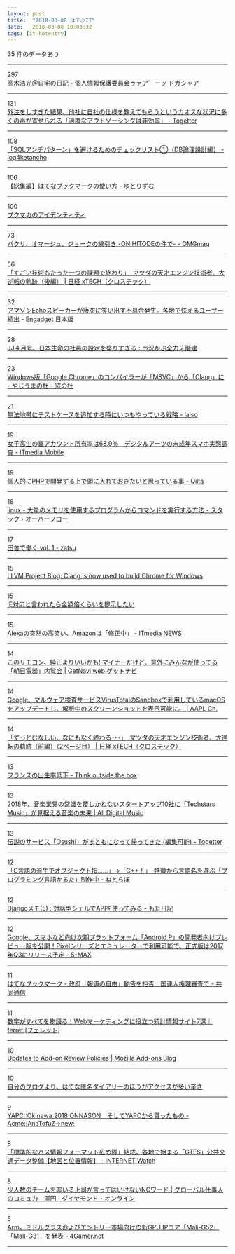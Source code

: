 ```yaml
---
layout: post
title:  "2018-03-08 はてぶIT"
date:   2018-03-08 10:03:32
tags: [it-hotentry]
---
```

35 件のデータあり

<hr><div class="row">
<div class="col-1"><span class="badge badge-pill badge-success h2">297</span></div>
<div class="col-11"><a href='http://takagi-hiromitsu.jp/diary/20180307.html' target='_blank'>高木浩光＠自宅の日記 - 個人情報保護委員会ゥァア゛ーッ ドガシャア</a></div>
</div>
<hr>
<div class="row">
<div class="col-1"><span class="badge badge-pill badge-success h2">131</span></div>
<div class="col-11"><a href='https://togetter.com/li/1206162' target='_blank'>外注をしすぎた結果、他社に自社の仕様を教えてもらうというカオスな状況に多くの声が寄せられる「過度なアウトソーシングは非効率」 - Togetter</a></div>
</div>
<hr>
<div class="row">
<div class="col-1"><span class="badge badge-pill badge-success h2">108</span></div>
<div class="col-11"><a href='http://www.ketancho.net/entry/2018/03/07/080000' target='_blank'>「SQLアンチパターン」を避けるためのチェックリスト①（DB論理設計編） - log4ketancho</a></div>
</div>
<hr>
<div class="row">
<div class="col-1"><span class="badge badge-pill badge-success h2">106</span></div>
<div class="col-11"><a href='http://www.yutorism.jp/entry/Hatebu' target='_blank'>【総集編】はてなブックマークの使い方 - ゆとりずむ</a></div>
</div>
<hr>
<div class="row">
<div class="col-1"><span class="badge badge-pill badge-success h2">100</span></div>
<div class="col-11"><a href='https://anond.hatelabo.jp/20180307223400' target='_blank'>ブクマカのアイデンティティ</a></div>
</div>
<hr>
<div class="row">
<div class="col-1"><span class="badge badge-pill badge-success h2">73</span></div>
<div class="col-11"><a href='http://www.omg-ox.org/entry/oni' target='_blank'>パクリ、オマージュ、ジョークの線引き -ONIHITODEの件で- - OMGmag</a></div>
</div>
<hr>
<div class="row">
<div class="col-1"><span class="badge badge-pill badge-success h2">56</span></div>
<div class="col-11"><a href='http://tech.nikkeibp.co.jp/atcl/nxt/column/18/00134/030600025/' target='_blank'>「すごい技術もたった一つの課題で終わり」　マツダの天才エンジン技術者、大逆転の軌跡（後編） | 日経 xTECH（クロステック）</a></div>
</div>
<hr>
<div class="row">
<div class="col-1"><span class="badge badge-pill badge-success h2">32</span></div>
<div class="col-11"><a href='http://japanese.engadget.com/2018/03/07/echo/' target='_blank'>アマゾンEchoスピーカーが唐突に笑い出す不具合発生。各地で怯えるユーザー続出 - Engadget 日本版</a></div>
</div>
<hr>
<div class="row">
<div class="col-1"><span class="badge badge-pill badge-success h2">28</span></div>
<div class="col-11"><a href='http://kabumatome.doorblog.jp/archives/65914258.html' target='_blank'>JJ４月号、日本生命の社員の設定を盛りすぎる : 市況かぶ全力２階建</a></div>
</div>
<hr>
<div class="row">
<div class="col-1"><span class="badge badge-pill badge-success h2">23</span></div>
<div class="col-11"><a href='https://forest.watch.impress.co.jp/docs/serial/yajiuma/1110338.html' target='_blank'>Windows版「Google Chrome」のコンパイラーが「MSVC」から「Clang」に - やじうまの杜 - 窓の杜</a></div>
</div>
<hr>
<div class="row">
<div class="col-1"><span class="badge badge-pill badge-success h2">21</span></div>
<div class="col-11"><a href='http://blog.lai.so/entry/2018/03/08/%E7%84%A1%E6%B3%95%E5%9C%B0%E5%B8%AF%E3%81%AB%E3%83%86%E3%82%B9%E3%83%88%E3%82%B1%E3%83%BC%E3%82%B9%E3%82%92%E8%BF%BD%E5%8A%A0%E3%81%99%E3%82%8B%E6%99%82%E3%81%AB%E3%81%84%E3%81%A4%E3%82%82%E3%82%84%E3%81%A3' target='_blank'>無法地帯にテストケースを追加する時にいつもやっている戦略 - laiso</a></div>
</div>
<hr>
<div class="row">
<div class="col-1"><span class="badge badge-pill badge-success h2">19</span></div>
<div class="col-11"><a href='http://www.itmedia.co.jp/mobile/articles/1803/07/news134.html' target='_blank'>女子高生の裏アカウント所有率は68.9％　デジタルアーツの未成年スマホ実態調査 - ITmedia Mobile</a></div>
</div>
<hr>
<div class="row">
<div class="col-1"><span class="badge badge-pill badge-success h2">19</span></div>
<div class="col-11"><a href='https://qiita.com/n_mogi/items/252dc4dcf75f3b2ea977' target='_blank'>個人的にPHPで開発する上で頭に入れておきたいと思っている事 - Qiita</a></div>
</div>
<hr>
<div class="row">
<div class="col-1"><span class="badge badge-pill badge-success h2">18</span></div>
<div class="col-11"><a href='https://ja.stackoverflow.com/questions/9920/' target='_blank'>linux - 大量のメモリを使用するプログラムからコマンドを実行する方法 - スタック・オーバーフロー</a></div>
</div>
<hr>
<div class="row">
<div class="col-1"><span class="badge badge-pill badge-success h2">17</span></div>
<div class="col-11"><a href='http://komatatsu.hateblo.jp/entry/2018/03/07/232003' target='_blank'>田舎で働く vol. 1 - zatsu</a></div>
</div>
<hr>
<div class="row">
<div class="col-1"><span class="badge badge-pill badge-success h2">15</span></div>
<div class="col-11"><a href='http://blog.llvm.org/2018/03/clang-is-now-used-to-build-chrome-for.html' target='_blank'>LLVM Project Blog: Clang is now used to build Chrome for Windows</a></div>
</div>
<hr>
<div class="row">
<div class="col-1"><span class="badge badge-pill badge-success h2">15</span></div>
<div class="col-11"><a href='https://anond.hatelabo.jp/20180308013517' target='_blank'>IE対応と言われたら金額倍くらいを提示したい</a></div>
</div>
<hr>
<div class="row">
<div class="col-1"><span class="badge badge-pill badge-success h2">15</span></div>
<div class="col-11"><a href='http://www.itmedia.co.jp/news/articles/1803/08/news062.html' target='_blank'>Alexaの突然の高笑い、Amazonは「修正中」 - ITmedia NEWS</a></div>
</div>
<hr>
<div class="row">
<div class="col-1"><span class="badge badge-pill badge-success h2">14</span></div>
<div class="col-11"><a href='https://getnavi.jp/homeappliances/236166/' target='_blank'>このリモコン、純正よりいいかも! マイナーだけど、意外にみんなが使ってる「朝日電器」内覧会 | GetNavi web ゲットナビ</a></div>
</div>
<hr>
<div class="row">
<div class="col-1"><span class="badge badge-pill badge-success h2">14</span></div>
<div class="col-11"><a href='https://applech2.com/archives/20180307-virustotal-update-sandbox-of-macos.html' target='_blank'>Google、マルウェア検査サービスVirusTotalのSandboxで利用しているmacOSをアップデートし、解析中のスクリーンショットを表示可能に。 | AAPL Ch.</a></div>
</div>
<hr>
<div class="row">
<div class="col-1"><span class="badge badge-pill badge-success h2">14</span></div>
<div class="col-11"><a href='http://tech.nikkeibp.co.jp/atcl/nxt/column/18/00134/030600024/?P=2' target='_blank'>「ずっとむなしい、なにもなく終わる･･･」　マツダの天才エンジン技術者、大逆転の軌跡（前編）（2ページ目） | 日経 xTECH（クロステック）</a></div>
</div>
<hr>
<div class="row">
<div class="col-1"><span class="badge badge-pill badge-success h2">13</span></div>
<div class="col-11"><a href='http://totb.hatenablog.com/entry/2018/03/07/220552' target='_blank'>フランスの出生率低下 - Think outside the box</a></div>
</div>
<hr>
<div class="row">
<div class="col-1"><span class="badge badge-pill badge-success h2">13</span></div>
<div class="col-11"><a href='http://jaykogami.com/2018/03/15002.html' target='_blank'>2018年、音楽業界の常識を覆しかねないスタートアップ10社に「Techstars Music」が見据える音楽の未来 | All Digital Music</a></div>
</div>
<hr>
<div class="row">
<div class="col-1"><span class="badge badge-pill badge-success h2">13</span></div>
<div class="col-11"><a href='https://togetter.com/li/1206195' target='_blank'>伝説のサービス「Osushi」がまともになって帰ってきた (編集可能) - Togetter</a></div>
</div>
<hr>
<div class="row">
<div class="col-1"><span class="badge badge-pill badge-success h2">12</span></div>
<div class="col-11"><a href='http://nlab.itmedia.co.jp/nl/articles/1803/07/news108.html' target='_blank'>「C言語の派生でオブジェクト指……」→「C++！」　特徴から言語名を選ぶ「プログラミング言語かるた」制作中 - ねとらぼ</a></div>
</div>
<hr>
<div class="row">
<div class="col-1"><span class="badge badge-pill badge-success h2">12</span></div>
<div class="col-11"><a href='http://wonderwall.hatenablog.com/entry/2018/03/07/213000' target='_blank'>Djangoメモ(5) : 対話型シェルでAPIを使ってみる - もた日記</a></div>
</div>
<hr>
<div class="row">
<div class="col-1"><span class="badge badge-pill badge-success h2">12</span></div>
<div class="col-11"><a href='http://s-max.jp/archives/1742010.html' target='_blank'>Google、スマホなど向け次期プラットフォーム「Android P」の開発者向けプレビュー版を公開！Pixelシリーズとエミュレーターで利用可能で、正式版は2017年Q3にリリース予定 - S-MAX</a></div>
</div>
<hr>
<div class="row">
<div class="col-1"><span class="badge badge-pill badge-success h2">11</span></div>
<div class="col-11"><a href='http://b.hatena.ne.jp/entry/s/this.kiji.is/344094119507182689' target='_blank'>はてなブックマーク - 政府「報道の自由」勧告を拒否　国連人権理審査で - 共同通信</a></div>
</div>
<hr>
<div class="row">
<div class="col-1"><span class="badge badge-pill badge-success h2">11</span></div>
<div class="col-11"><a href='https://ferret-plus.com/9629' target='_blank'>数字がすべてを物語る！Webマーケティングに役立つ統計情報サイト7選｜ferret [フェレット]</a></div>
</div>
<hr>
<div class="row">
<div class="col-1"><span class="badge badge-pill badge-success h2">10</span></div>
<div class="col-11"><a href='https://blog.mozilla.org/addons/2018/03/05/updates-add-review-policies/' target='_blank'>Updates to Add-on Review Policies | Mozilla Add-ons Blog</a></div>
</div>
<hr>
<div class="row">
<div class="col-1"><span class="badge badge-pill badge-success h2">10</span></div>
<div class="col-11"><a href='https://anond.hatelabo.jp/20180308022237' target='_blank'>自分のブログより、はてな匿名ダイアリーのほうがアクセスが多い辛さ</a></div>
</div>
<hr>
<div class="row">
<div class="col-1"><span class="badge badge-pill badge-success h2">9</span></div>
<div class="col-11"><a href='http://anatofuz.hatenablog.com/entry/2018/03/07/223852' target='_blank'>YAPC::Okinawa 2018 ONNASON　そしてYAPCから貰ったもの - Acme::AnaTofuZ->new;</a></div>
</div>
<hr>
<div class="row">
<div class="col-1"><span class="badge badge-pill badge-success h2">8</span></div>
<div class="col-11"><a href='https://internet.watch.impress.co.jp/docs/column/chizu3/1110259.html' target='_blank'>「標準的なバス情報フォーマット広め隊」結成、各地で始まる「GTFS」公共交通データ整備【地図と位置情報】 - INTERNET Watch</a></div>
</div>
<hr>
<div class="row">
<div class="col-1"><span class="badge badge-pill badge-success h2">8</span></div>
<div class="col-11"><a href='http://diamond.jp/articles/-/162583' target='_blank'>少人数のチームを率いる上司が言ってはいけないNGワード | グローバル仕事人のコミュ力　澤円 | ダイヤモンド・オンライン</a></div>
</div>
<hr>
<div class="row">
<div class="col-1"><span class="badge badge-pill badge-success h2">5</span></div>
<div class="col-11"><a href='http://www.4gamer.net/games/137/G013737/20180307120/' target='_blank'>Arm，ミドルクラスおよびエントリー市場向けの新GPU IPコア「Mali-G52」「Mali-G31」を発表 - 4Gamer.net</a></div>
</div>
<hr>
